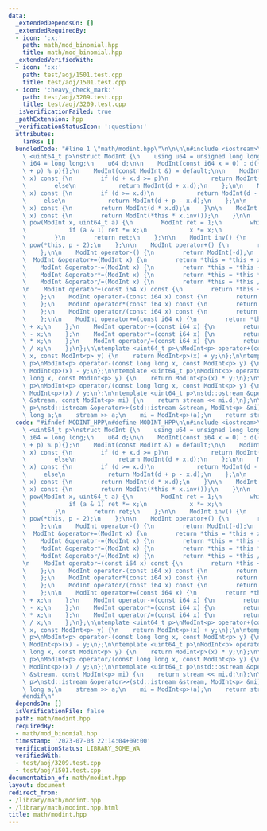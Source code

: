 ```yaml
---
data:
  _extendedDependsOn: []
  _extendedRequiredBy:
  - icon: ':x:'
    path: math/mod_binomial.hpp
    title: math/mod_binomial.hpp
  _extendedVerifiedWith:
  - icon: ':x:'
    path: test/aoj/1501.test.cpp
    title: test/aoj/1501.test.cpp
  - icon: ':heavy_check_mark:'
    path: test/aoj/3209.test.cpp
    title: test/aoj/3209.test.cpp
  _isVerificationFailed: true
  _pathExtension: hpp
  _verificationStatusIcon: ':question:'
  attributes:
    links: []
  bundledCode: "#line 1 \"math/modint.hpp\"\n\n\n\n#include <iostream>\n\ntemplate\
    \ <uint64_t p>\nstruct ModInt {\n    using u64 = unsigned long long;\n    using\
    \ i64 = long long;\n    u64 d;\n\n    ModInt(const i64 x = 0) : d((x % i64(p)\
    \ + p) % p){};\n    ModInt(const ModInt &) = default;\n\n    ModInt operator+(ModInt\
    \ x) const {\n        if (d + x.d >= p)\n            return ModInt(d + x.d - p);\n\
    \        else\n            return ModInt(d + x.d);\n    };\n\n    ModInt operator-(ModInt\
    \ x) const {\n        if (d >= x.d)\n            return ModInt(d - x.d);\n   \
    \     else\n            return ModInt(d + p - x.d);\n    };\n\n    ModInt operator*(ModInt\
    \ x) const {\n        return ModInt(d * x.d);\n    }\n\n    ModInt operator/(ModInt\
    \ x) const {\n        return ModInt(*this * x.inv());\n    }\n\n    static ModInt\
    \ pow(ModInt x, uint64_t a) {\n        ModInt ret = 1;\n        while (a) {\n\
    \            if (a & 1) ret *= x;\n            x *= x;\n            a >>= 1;\n\
    \        }\n        return ret;\n    };\n\n    ModInt inv() {\n        return\
    \ pow(*this, p - 2);\n    };\n\n    ModInt operator+() {\n        return *this;\n\
    \    };\n\n    ModInt operator-() {\n        return ModInt(-d);\n    };\n\n  \
    \  ModInt &operator+=(ModInt x) {\n        return *this = *this + x;\n    };\n\
    \    ModInt &operator-=(ModInt x) {\n        return *this = *this - x;\n    };\n\
    \    ModInt &operator*=(ModInt x) {\n        return *this = *this * x;\n    };\n\
    \    ModInt &operator/=(ModInt x) {\n        return *this = *this / x;\n    };\n\
    \n    ModInt operator+(const i64 x) const {\n        return *this + ModInt(x);\n\
    \    };\n    ModInt operator-(const i64 x) const {\n        return *this - ModInt(x);\n\
    \    };\n    ModInt operator*(const i64 x) const {\n        return *this * ModInt(x);\n\
    \    };\n    ModInt operator/(const i64 x) const {\n        return *this / ModInt(x);\n\
    \    };\n\n    ModInt operator+=(const i64 x) {\n        return *this = *this\
    \ + x;\n    };\n    ModInt operator-=(const i64 x) {\n        return *this = *this\
    \ - x;\n    };\n    ModInt operator*=(const i64 x) {\n        return *this = *this\
    \ * x;\n    };\n    ModInt operator/=(const i64 x) {\n        return *this = *this\
    \ / x;\n    };\n};\n\ntemplate <uint64_t p>\nModInt<p> operator+(const long long\
    \ x, const ModInt<p> y) {\n    return ModInt<p>(x) + y;\n};\n\ntemplate <uint64_t\
    \ p>\nModInt<p> operator-(const long long x, const ModInt<p> y) {\n    return\
    \ ModInt<p>(x) - y;\n};\n\ntemplate <uint64_t p>\nModInt<p> operator*(const long\
    \ long x, const ModInt<p> y) {\n    return ModInt<p>(x) * y;\n};\n\ntemplate <uint64_t\
    \ p>\nModInt<p> operator/(const long long x, const ModInt<p> y) {\n    return\
    \ ModInt<p>(x) / y;\n};\n\ntemplate <uint64_t p>\nstd::ostream &operator<<(std::ostream\
    \ &stream, const ModInt<p> mi) {\n    return stream << mi.d;\n};\n\ntemplate <uint64_t\
    \ p>\nstd::istream &operator>>(std::istream &stream, ModInt<p> &mi) {\n    long\
    \ long a;\n    stream >> a;\n    mi = ModInt<p>(a);\n    return stream;\n};\n\n"
  code: "#ifndef MODINT_HPP\n#define MODINT_HPP\n\n#include <iostream>\n\ntemplate\
    \ <uint64_t p>\nstruct ModInt {\n    using u64 = unsigned long long;\n    using\
    \ i64 = long long;\n    u64 d;\n\n    ModInt(const i64 x = 0) : d((x % i64(p)\
    \ + p) % p){};\n    ModInt(const ModInt &) = default;\n\n    ModInt operator+(ModInt\
    \ x) const {\n        if (d + x.d >= p)\n            return ModInt(d + x.d - p);\n\
    \        else\n            return ModInt(d + x.d);\n    };\n\n    ModInt operator-(ModInt\
    \ x) const {\n        if (d >= x.d)\n            return ModInt(d - x.d);\n   \
    \     else\n            return ModInt(d + p - x.d);\n    };\n\n    ModInt operator*(ModInt\
    \ x) const {\n        return ModInt(d * x.d);\n    }\n\n    ModInt operator/(ModInt\
    \ x) const {\n        return ModInt(*this * x.inv());\n    }\n\n    static ModInt\
    \ pow(ModInt x, uint64_t a) {\n        ModInt ret = 1;\n        while (a) {\n\
    \            if (a & 1) ret *= x;\n            x *= x;\n            a >>= 1;\n\
    \        }\n        return ret;\n    };\n\n    ModInt inv() {\n        return\
    \ pow(*this, p - 2);\n    };\n\n    ModInt operator+() {\n        return *this;\n\
    \    };\n\n    ModInt operator-() {\n        return ModInt(-d);\n    };\n\n  \
    \  ModInt &operator+=(ModInt x) {\n        return *this = *this + x;\n    };\n\
    \    ModInt &operator-=(ModInt x) {\n        return *this = *this - x;\n    };\n\
    \    ModInt &operator*=(ModInt x) {\n        return *this = *this * x;\n    };\n\
    \    ModInt &operator/=(ModInt x) {\n        return *this = *this / x;\n    };\n\
    \n    ModInt operator+(const i64 x) const {\n        return *this + ModInt(x);\n\
    \    };\n    ModInt operator-(const i64 x) const {\n        return *this - ModInt(x);\n\
    \    };\n    ModInt operator*(const i64 x) const {\n        return *this * ModInt(x);\n\
    \    };\n    ModInt operator/(const i64 x) const {\n        return *this / ModInt(x);\n\
    \    };\n\n    ModInt operator+=(const i64 x) {\n        return *this = *this\
    \ + x;\n    };\n    ModInt operator-=(const i64 x) {\n        return *this = *this\
    \ - x;\n    };\n    ModInt operator*=(const i64 x) {\n        return *this = *this\
    \ * x;\n    };\n    ModInt operator/=(const i64 x) {\n        return *this = *this\
    \ / x;\n    };\n};\n\ntemplate <uint64_t p>\nModInt<p> operator+(const long long\
    \ x, const ModInt<p> y) {\n    return ModInt<p>(x) + y;\n};\n\ntemplate <uint64_t\
    \ p>\nModInt<p> operator-(const long long x, const ModInt<p> y) {\n    return\
    \ ModInt<p>(x) - y;\n};\n\ntemplate <uint64_t p>\nModInt<p> operator*(const long\
    \ long x, const ModInt<p> y) {\n    return ModInt<p>(x) * y;\n};\n\ntemplate <uint64_t\
    \ p>\nModInt<p> operator/(const long long x, const ModInt<p> y) {\n    return\
    \ ModInt<p>(x) / y;\n};\n\ntemplate <uint64_t p>\nstd::ostream &operator<<(std::ostream\
    \ &stream, const ModInt<p> mi) {\n    return stream << mi.d;\n};\n\ntemplate <uint64_t\
    \ p>\nstd::istream &operator>>(std::istream &stream, ModInt<p> &mi) {\n    long\
    \ long a;\n    stream >> a;\n    mi = ModInt<p>(a);\n    return stream;\n};\n\
    #endif\n"
  dependsOn: []
  isVerificationFile: false
  path: math/modint.hpp
  requiredBy:
  - math/mod_binomial.hpp
  timestamp: '2023-07-03 22:14:04+09:00'
  verificationStatus: LIBRARY_SOME_WA
  verifiedWith:
  - test/aoj/3209.test.cpp
  - test/aoj/1501.test.cpp
documentation_of: math/modint.hpp
layout: document
redirect_from:
- /library/math/modint.hpp
- /library/math/modint.hpp.html
title: math/modint.hpp
---
```

